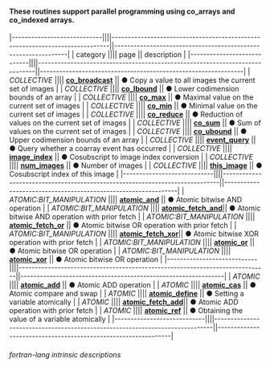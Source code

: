 #### These routines support parallel programming using co_arrays and co_indexed arrays.

|----------------------------||||-----------------------------------------------------------------------------||---------------------------------------------------------------|
| category                   |||| page                                                                        || description                                                   |
|----------------------------||||-----------------------------------------------------------------------------||---------------------------------------------------------------|
| *COLLECTIVE*               |||| [__co\_broadcast__]({{site.baseurl}}/learn/intrinsics/CO_BROADCAST)         || &#9679; Copy a value to all images the current set of images  |
| *COLLECTIVE*               |||| [__co\_lbound__]({{site.baseurl}}/learn/intrinsics/CO_LBOUND)               || &#9679; Lower codimension bounds of an array                  |
| *COLLECTIVE*               |||| [__co\_max__]({{site.baseurl}}/learn/intrinsics/CO_MAX)                     || &#9679; Maximal value on the current set of images            |
| *COLLECTIVE*               |||| [__co\_min__]({{site.baseurl}}/learn/intrinsics/CO_MIN)                     || &#9679; Minimal value on the current set of images            |
| *COLLECTIVE*               |||| [__co\_reduce__]({{site.baseurl}}/learn/intrinsics/CO_REDUCE)               || &#9679; Reduction of values on the current set of images      |
| *COLLECTIVE*               |||| [__co\_sum__]({{site.baseurl}}/learn/intrinsics/CO_SUM)                     || &#9679; Sum of values on the current set of images            |
| *COLLECTIVE*               |||| [__co\_ubound__]({{site.baseurl}}/learn/intrinsics/CO_UBOUND)               || &#9679; Upper codimension bounds of an array                  |
| *COLLECTIVE*               |||| [__event\_query__]({{site.baseurl}}/learn/intrinsics/EVENT_QUERY)           || &#9679; Query whether a coarray event has occurred            |
| *COLLECTIVE*               |||| [__image\_index__]({{site.baseurl}}/learn/intrinsics/IMAGE_INDEX)           || &#9679; Cosubscript to image index conversion                 |
| *COLLECTIVE*               |||| [__num\_images__]({{site.baseurl}}/learn/intrinsics/NUM_IMAGES)             || &#9679; Number of images                                      |
| *COLLECTIVE*               |||| [__this\_image__]({{site.baseurl}}/learn/intrinsics/THIS_IMAGE)             || &#9679; Cosubscript index of this image                       |
|----------------------------||||-----------------------------------------------------------------------------||---------------------------------------------------------------|
| *ATOMIC:BIT\_MANIPULATION* |||| [__atomic\_and__]({{site.baseurl}}/learn/intrinsics/ATOMIC_AND)             || &#9679; Atomic bitwise AND operation                          |
| *ATOMIC:BIT\_MANIPULATION* |||| [__atomic\_fetch\_and__]({{site.baseurl}}/learn/intrinsics/ATOMIC_FETCH_AND)|| &#9679; Atomic bitwise AND operation with prior fetch         |
| *ATOMIC:BIT\_MANIPULATION* |||| [__atomic\_fetch\_or__]({{site.baseurl}}/learn/intrinsics/ATOMIC_FETCH_OR)  || &#9679; Atomic bitwise OR operation with prior fetch          |
| *ATOMIC:BIT\_MANIPULATION* |||| [__atomic\_fetch\_xor__]({{site.baseurl}}/learn/intrinsics/ATOMIC_FETCH_XOR)|| &#9679; Atomic bitwise XOR operation with prior fetch         |
| *ATOMIC:BIT\_MANIPULATION* |||| [__atomic\_or__]({{site.baseurl}}/learn/intrinsics/ATOMIC_OR)               || &#9679; Atomic bitwise OR operation                           |
| *ATOMIC:BIT\_MANIPULATION* |||| [__atomic\_xor__]({{site.baseurl}}/learn/intrinsics/ATOMIC_XOR)             || &#9679; Atomic bitwise OR operation                           |
|----------------------------||||-----------------------------------------------------------------------------||---------------------------------------------------------------|
| *ATOMIC*                   |||| [__atomic\_add__]({{site.baseurl}}/learn/intrinsics/ATOMIC_ADD)             || &#9679; Atomic ADD operation                                  |
| *ATOMIC*                   |||| [__atomic\_cas__]({{site.baseurl}}/learn/intrinsics/ATOMIC_CAS)             || &#9679; Atomic compare and swap                               |
| *ATOMIC*                   |||| [__atomic\_define__]({{site.baseurl}}/learn/intrinsics/ATOMIC_DEFINE)       || &#9679; Setting a variable atomically                         |
| *ATOMIC*                   |||| [__atomic\_fetch\_add__]({{site.baseurl}}/learn/intrinsics/ATOMIC_FETCH_ADD)|| &#9679; Atomic ADD operation with prior fetch                 |
| *ATOMIC*                   |||| [__atomic\_ref__]({{site.baseurl}}/learn/intrinsics/ATOMIC_REF)             || &#9679; Obtaining the value of a variable atomically          |
|----------------------------||||-----------------------------------------------------------------------------||---------------------------------------------------------------|

###### fortran-lang intrinsic descriptions
